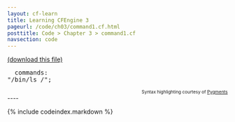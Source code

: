 ```yaml
---
layout: cf-learn
title: Learning CFEngine 3
pageurl: /code/ch03/command1.cf.html
posttitle: Code > Chapter 3 > command1.cf
navsection: code
---
```


[(download this file)](https://raw.github.com/zzamboni/cf-learn.info/master/src/ch03/command1.cf)

<div class="highlight"><pre>  <span class="kd">commands</span><span class="p">:</span>
<span class="s">&quot;/bin/ls /&quot;</span><span class="p">;</span>
</pre></div>

<div align="right"><font size="-2">Syntax highlighting courtesy of <a href="http://blog.zzamboni.org/cfengine3-lexer-for-pygments">Pygments</a></font></div>
----

{% include codeindex.markdown %}
